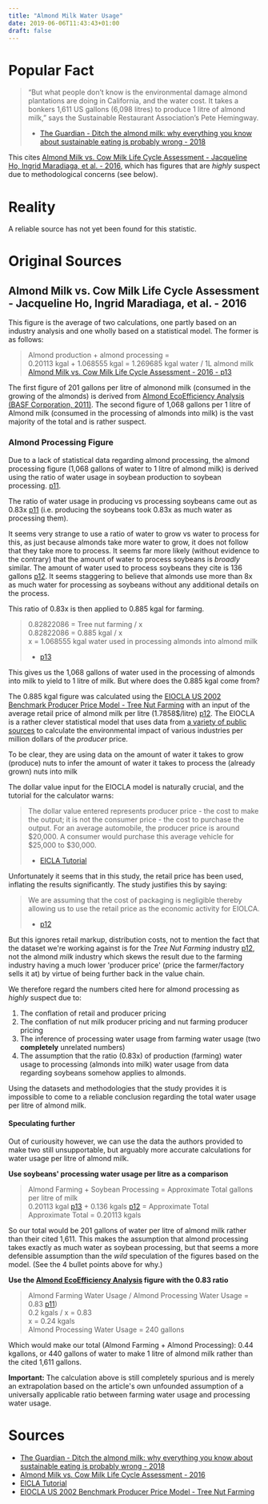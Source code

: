 ```yaml
---
title: "Almond Milk Water Usage"
date: 2019-06-06T11:43:43+01:00
draft: false
---
```


# Popular Fact

>  “But what people don’t know is the environmental damage almond plantations are doing in California, and the water cost. It takes a bonkers 1,611 US gallons (6,098 litres) to produce 1 litre of almond milk,” says the Sustainable Restaurant Association’s Pete Hemingway.  
> - [The Guardian - Ditch the almond milk: why everything you know about sustainable eating is probably wrong - 2018](https://www.theguardian.com/food/2018/sep/05/ditch-the-almond-milk-why-everything-you-know-about-sustainable-eating-is-probably-wrong)

This cites [Almond Milk vs. Cow Milk Life Cycle Assessment - Jacqueline Ho, Ingrid Maradiaga, et al. - 2016](https://web.archive.org/web/20181003201254/https://www.ioes.ucla.edu/wp-content/uploads/cow-vs-almond-milk-1.pdf), which has figures that are _highly_ suspect due to methodological concerns (see below).

# Reality

A reliable source has not yet been found for this statistic.

# Original Sources

## Almond Milk vs. Cow Milk Life Cycle Assessment - Jacqueline Ho, Ingrid Maradiaga, et al. - 2016

This figure is the average of two calculations, one partly based on an industry analysis and one wholly based on a statistical model. The former is as follows:

> Almond production + almond processing =  
> 0.20113 kgal + 1.068555 kgal = 1.269685 kgal water / 1L almond milk  
> [Almond Milk vs. Cow Milk Life Cycle Assessment - 2016 - p13](https://web.archive.org/web/20181003201254/https://www.ioes.ucla.edu/wp-content/uploads/cow-vs-almond-milk-1.pdf)

The first figure of 201 gallons per litre of almonond milk (consumed in the growing of the almonds) is derived from [Almond Eco­Efficiency Analysis (BASF Corporation, 2011)](http://www.nsfturkey.com/newsroom_pdf/Almond_EEA_Study_Verification_Final_August_2011.pdf). The second figure of 1,068 gallons per 1 litre of Almond milk (consumed in the processing of almonds into milk) is the vast majority of the total and is rather suspect. 

### Almond Processing Figure
Due to a lack of statistical data regarding almond processing, the almond processing figure (1,068 gallons of water to 1 litre of almond milk) is derived using the ratio of water usage in soybean production to soybean processing. [p11](https://web.archive.org/web/20181003201254/https://www.ioes.ucla.edu/wp-content/uploads/cow-vs-almond-milk-1.pdf).

The ratio of water usage in producing vs processing soybeans came out as 0.83x  [p11](https://web.archive.org/web/20181003201254/https://www.ioes.ucla.edu/wp-content/uploads/cow-vs-almond-milk-1.pdf) (i.e. producing the soybeans took 0.83x as much water as processing them). 

It seems very strange to use a ratio of water to grow vs water to process for this, as just because almonds take more water to grow, it does not follow that they take more to process.  It seems far more likely (without evidence to the contrary) that the amount of water to process soybeans is _broadly_ similar. The amount of water used to process soybeans they cite is 136 gallons [p12](https://web.archive.org/web/20181003201254/https://www.ioes.ucla.edu/wp-content/uploads/cow-vs-almond-milk-1.pdf). It seems staggering to believe that almonds use more than 8x as much water for processing as soybeans without any additional details on the process.

This ratio of 0.83x is then applied to 0.885 kgal for farming.  

> 0.82822086 = Tree nut farming / x  
> 0.82822086 = 0.885 kgal / x  
> x = 1.068555 kgal water used in processing almonds into almond milk  
> - [p13](https://web.archive.org/web/20181003201254/https://www.ioes.ucla.edu/wp-content/uploads/cow-vs-almond-milk-1.pdf) 

This gives us the 1,068 gallons of water used in the processing of almonds into milk to yield to 1 litre of milk.
But where does the 0.885 kgal come from?

The 0.885 kgal figure was calculated using the [EIOCLA US 2002 Benchmark Producer Price Model - Tree Nut Farming](http://www.eiolca.net/cgi-bin/dft/display.pl?hybrid=no&first_level_sector=-1&second_level_sector=111335&newmatrix=US430CIDOC2002&key=7216147368&value=0244216612&incdemand=0.0000017858&selectvect=water&select_button1=Run+Model) with an input of the average retail price of almond milk per litre (1.7858$/litre) [p12](https://web.archive.org/web/20181003201254/https://www.ioes.ucla.edu/wp-content/uploads/cow-vs-almond-milk-1.pdf). The EIOCLA is a rather clever statistical model that uses data from [a variety of public sources](http://www.eiolca.net/docs/full-document-2002-042310.pdf) to calculate the environmental impact of various industries per million dollars of the _producer_ price. 

To be clear, they are using data on the amount of water it takes to grow (produce) nuts to infer the amount of water it takes to process the (already grown) nuts into milk

The dollar value input for the EIOCLA model is naturally crucial, and the tutorial for the calculator warns:

> The dollar value entered represents producer price - the cost to make the output; it is not the consumer price - the cost to purchase the output. For an average automobile, the producer price is around $20,000. A consumer would purchase this average vehicle for $25,000 to $30,000.  
> - [EICLA Tutorial](https://web.archive.org/web/20190606115219/http://www.eiolca.net/tutorial-new/tut_3.html)

Unfortunately it seems that in this study, the retail price has been used, inflating the results significantly. The study justifies this by saying:  

> We are assuming that the cost of packaging is negligible thereby allowing us to use the retail price as the economic activity for EIOLCA.  
> -  [p12](https://web.archive.org/web/20181003201254/https://www.ioes.ucla.edu/wp-content/uploads/cow-vs-almond-milk-1.pdf)

But this ignores retail markup, distribution costs, not to mention the fact that the dataset we're working against is for the _Tree Nut Farming_ industry [p12](https://web.archive.org/web/20181003201254/https://www.ioes.ucla.edu/wp-content/uploads/cow-vs-almond-milk-1.pdf), not the almond _milk_ industry which skews the result due to the farming industry having a much lower 'producer price' (price the farmer/factory sells it at) by virtue of being further back in the value chain.

We therefore regard the numbers cited here for almond processing as _highly_ suspect due to:  

1. The conflation of retail and producer pricing
2. The conflation of nut milk producer pricing and nut farming producer pricing
3. The inference of processing water usage from farming water usage (two **completely** unrelated numbers)
4. The assumption that the ratio (0.83x) of production (farming) water usage to processing (almonds into milk) water usage from data regarding soybeans somehow applies to almonds.

Using the datasets and methodologies that the study provides it is impossible to come to a reliable conclusion regarding the total water usage per litre of almond milk.

#### Speculating further

Out of curiousity however, we can use the data the authors provided to make two still unsupportable, but arguably more accurate calculations for water usage per litre of almond milk. 

**Use soybeans' processing water usage per litre as a comparison**

> Almond Farming + Soybean Processing = Approximate Total gallons per litre of milk  
>   0.20113 kgal [p13](https://web.archive.org/web/20181003201254/https://www.ioes.ucla.edu/wp-content/uploads/cow-vs-almond-milk-1.pdf) + 0.136 kgals [p12](https://web.archive.org/web/20181003201254/https://www.ioes.ucla.edu/wp-content/uploads/cow-vs-almond-milk-1.pdf) = Approximate Total  
> Approximate Total = 0.20113 kgals  

So our total would be 201 gallons of water per litre of almond milk rather than their cited 1,611. This makes the assumption that almond processing takes exactly as much water as soybean processing, but that seems a more defensible assumption than the _wild_ speculation of the figures based on the model. (See the 4 bullet points above for why.)

**Use the [Almond Eco­Efficiency Analysis](http://www.nsfturkey.com/newsroom_pdf/Almond_EEA_Study_Verification_Final_August_2011.pdf) figure with the 0.83 ratio**

> Almond Farming Water Usage / Almond Processing Water Usage = 0.83 [p11](https://web.archive.org/web/20181003201254/https://www.ioes.ucla.edu/wp-content/uploads/cow-vs-almond-milk-1.pdf))  
>  0.2 kgals / x = 0.83  
>  x = 0.24 kgals  
> Almond Processing Water Usage = 240 gallons

Which would make our total (Almond Farming + Almond Processing): 0.44 kgallons, or 440 gallons of water to make 1 litre of almond milk rather than the cited 1,611 gallons.

**Important:** The calculation above is still completely spurious and is merely an extrapolation based on the article's own unfounded assumption of a universally applicable ratio between farming water usage and processing water usage.


# Sources

- [The Guardian - Ditch the almond milk: why everything you know about sustainable eating is probably wrong - 2018](https://www.theguardian.com/food/2018/sep/05/ditch-the-almond-milk-why-everything-you-know-about-sustainable-eating-is-probably-wrong)
- [Almond Milk vs. Cow Milk Life Cycle Assessment - 2016](https://web.archive.org/web/20181003201254/https://www.ioes.ucla.edu/wp-content/uploads/cow-vs-almond-milk-1.pdf)
- [EICLA Tutorial](https://web.archive.org/web/20190606115219/http://www.eiolca.net/tutorial-new/tut_3.html)
- [EIOCLA US 2002 Benchmark Producer Price Model - Tree Nut Farming](http://www.eiolca.net/cgi-bin/dft/display.pl?hybrid=no&first_level_sector=-1&second_level_sector=111335&newmatrix=US430CIDOC2002&key=7216147368&value=0244216612&incdemand=0.0000017858&selectvect=water&select_button1=Run+Model)